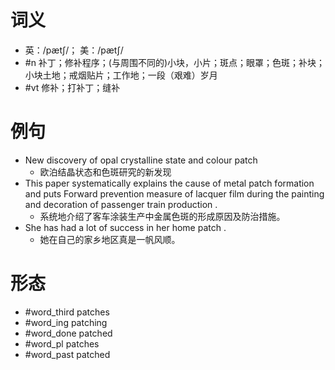# 词义
- 英：/pætʃ/； 美：/pætʃ/
- #n 补丁；修补程序；(与周围不同的)小块，小片；斑点；眼罩；色斑；补块；小块土地；戒烟贴片；工作地；一段（艰难）岁月
- #vt 修补；打补丁；缝补
# 例句
- New discovery of opal crystalline state and colour patch
	- 欧泊结晶状态和色斑研究的新发现
- This paper systematically explains the cause of metal patch formation and puts Forward prevention measure of lacquer film during the painting and decoration of passenger train production .
	- 系统地介绍了客车涂装生产中金属色斑的形成原因及防治措施。
- She has had a lot of success in her home patch .
	- 她在自己的家乡地区真是一帆风顺。
# 形态
- #word_third patches
- #word_ing patching
- #word_done patched
- #word_pl patches
- #word_past patched
